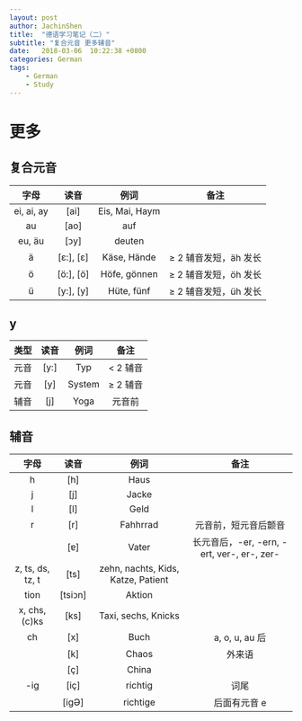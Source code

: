 ```yaml
---
layout: post
author: JachinShen
title:  "德语学习笔记（二）"
subtitle: "复合元音 更多辅音"
date:   2018-03-06  10:22:38 +0800
categories: German
tags: 
    - German
    - Study
---
```

# 更多

## 复合元音

| 字母       | 读音      | 例词           | 备注                      |
| :--------: | :-------: | :------------: | :-----------------------: |
| ei, ai, ay | [ai]      | Eis, Mai, Haym |                           |
| au         | [ao]      | auf            |                           |
| eu, äu     | [ᴐy]      | deuten         |                           |
| ä          | [ε:], [ε] | Käse, Hände    | $\ge$ 2 辅音发短，äh 发长 |
| ö          | [ö:], [ö] | Höfe, gönnen   | $\ge$ 2 辅音发短，öh 发长 |
| ü          | [y:], [y] | Hüte, fünf     | $\ge$ 2 辅音发短，üh 发长 |

## y

| 类型  | 读音  | 例词   | 备注         |
| :---: | :---: | :----: | :----------: |
| 元音  | [y:]  | Typ    | $<$ 2 辅音   |
| 元音  | [y]   | System | $\ge$ 2 辅音 |
| 辅音  | [j]   | Yoga   | 元音前       |

## 辅音

| 字母             | 读音    | 例词                               | 备注                                       |
| :--------------: | :-----: | :--------------------------------: | :----------------------------------------: |
| h                | [h]     | Haus                               |                                            |
| j                | [j]     | Jacke                              |                                            |
| l                | [l]     | Geld                               |                                            |
| r                | [r]     | Fahhrrad                           | 元音前，短元音后颤音                       |
|                  | [ɐ]     | Vater                              | 长元音后，-er, -ern, -ert, ver-, er-, zer- |
| z, ts, ds, tz, t | [ts]    | zehn, nachts, Kids, Katze, Patient |                                            |
| tion             | [tsiᴐn] | Aktion                             |                                            |
| x, chs, (c)ks    | [ks]    | Taxi, sechs, Knicks                |                                            |
| ch               | [x]     | Buch                               | a, o, u, au 后                             |
|                  | [k]     | Chaos                              | 外来语                                     |
|                  | [ç]     | China                              |                                            |
| -ig              | [iç]    | richtig                            | 词尾                                       |
|                  | [igƏ]   | richtige                           | 后面有元音 e                               |
